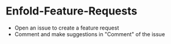 # Enfold-Feature-Requests

 - Open an issue to create a feature request
 - Comment and make suggestions in "Comment" of the issue


